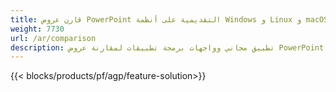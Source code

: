 ```yaml
---
title: قارن عروض PowerPoint التقديمية على أنظمة Windows و Linux و macOS
weight: 7730
url: /ar/comparison
description: تطبيق مجاني وواجهات برمجة تطبيقات لمقارنة عروض PowerPoint التقديمية لـ PPT و PPS و PPTX و POTX و PPSX و PPTM و ODP
---
```


{{< blocks/products/pf/agp/feature-solution>}} 

